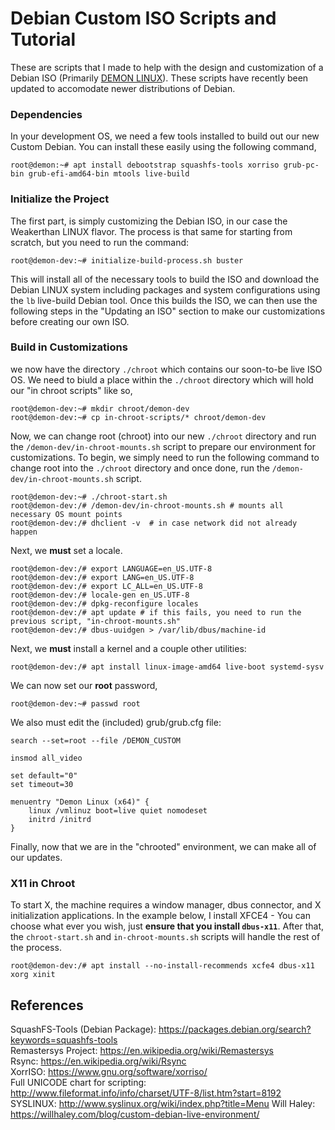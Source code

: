 # Debian Custom ISO Scripts and Tutorial
These are scripts that I made to help with the design and customization of a Debian ISO (Primarily [DEMON LINUX](https://demonlinux.com/)). These scripts have recently been updated to accomodate newer distributions of Debian.

### Dependencies
In your development OS, we need a few tools installed to build out our new Custom Debian. You can install these easily using the following command,
```
root@demon:~# apt install debootstrap squashfs-tools xorriso grub-pc-bin grub-efi-amd64-bin mtools live-build
```

### Initialize the Project
The first part, is simply customizing the Debian ISO, in our case the Weakerthan LINUX flavor. The process is that same for starting from scratch, but you need to run the command:
```
root@demon-dev:~# initialize-build-process.sh buster
``` 
This will install all of the necessary tools to build the ISO and download the Debian LINUX system including packages and system configurations using the `lb` live-build Debian tool. Once this builds the ISO, we can then use the following steps in the "Updating an ISO" section to make our customizations before creating our own ISO.

### Build in Customizations
we now have the directory ```./chroot``` which contains our soon-to-be live ISO OS. We need to biuld a place within the ```./chroot``` directory which will hold our "in chroot scripts" like so,
```
root@demon-dev:~# mkdir chroot/demon-dev
root@demon-dev:~# cp in-chroot-scripts/* chroot/demon-dev
```
Now, we can change root (chroot) into our new ```./chroot``` directory and run the ```/demon-dev/in-chroot-mounts.sh``` script to prepare our environment for customizations. To begin, we simply need to run the following command to change root into the ```./chroot``` directory and once done, run the ```/demon-dev/in-chroot-mounts.sh``` script.
```
root@demon-dev:~# ./chroot-start.sh
root@demon-dev:/# /demon-dev/in-chroot-mounts.sh # mounts all necessary OS mount points
root@demon-dev:/# dhclient -v  # in case network did not already happen
```
Next, we **must** set a locale.
```
root@demon-dev:/# export LANGUAGE=en_US.UTF-8
root@demon-dev:/# export LANG=en_US.UTF-8
root@demon-dev:/# export LC_ALL=en_US.UTF-8
root@demon-dev:/# locale-gen en_US.UTF-8
root@demon-dev:/# dpkg-reconfigure locales
root@demon-dev:/# apt update # if this fails, you need to run the previous script, "in-chroot-mounts.sh"
root@demon-dev:/# dbus-uuidgen > /var/lib/dbus/machine-id
```
Next, we **must** install a kernel and a couple other utilities:
```
root@demon-dev:/# apt install linux-image-amd64 live-boot systemd-sysv
```
We can now set our **root** password,
```
root@demon-dev:~# passwd root
```
We also must edit the (included) grub/grub.cfg file:
```
search --set=root --file /DEMON_CUSTOM

insmod all_video

set default="0"
set timeout=30

menuentry "Demon Linux (x64)" {
    linux /vmlinuz boot=live quiet nomodeset
    initrd /initrd
}
```
Finally, now that we are in the "chrooted" environment, we can make all of our updates.

### X11 in Chroot
To start X, the machine requires a window manager, dbus connector, and X initialization applications. In the example below, I install XFCE4 - You can choose what ever you wish, just **ensure that you install ```dbus-x11```**. After that, the ```chroot-start.sh``` and ```in-chroot-mounts.sh``` scripts will handle the rest of the process.
```
root@demon-dev:/# apt install --no-install-recommends xcfe4 dbus-x11 xorg xinit
```

## References
SquashFS-Tools (Debian Package): https://packages.debian.org/search?keywords=squashfs-tools<br />
Remastersys Project: https://en.wikipedia.org/wiki/Remastersys<br />
Rsync: https://en.wikipedia.org/wiki/Rsync<br />
XorrISO: https://www.gnu.org/software/xorriso/<br />
Full UNICODE chart for scripting: http://www.fileformat.info/info/charset/UTF-8/list.htm?start=8192<br />
SYSLINUX: http://www.syslinux.org/wiki/index.php?title=Menu
Will Haley: https://willhaley.com/blog/custom-debian-live-environment/
